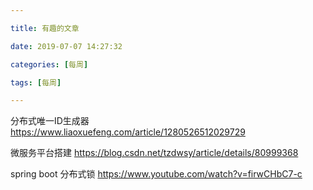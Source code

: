 ```yaml
---

title: 有趣的文章

date: 2019-07-07 14:27:32

categories: [每周]

tags: [每周]

---
```



分布式唯一ID生成器
https://www.liaoxuefeng.com/article/1280526512029729

微服务平台搭建
https://blog.csdn.net/tzdwsy/article/details/80999368

spring boot 分布式锁
https://www.youtube.com/watch?v=firwCHbC7-c


